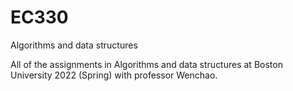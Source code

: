 # EC330
Algorithms and data structures



All of the assignments in Algorithms and data structures at Boston University 2022 (Spring) with professor Wenchao.

